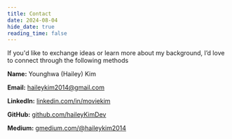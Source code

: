 ```yaml
---
title: Contact
date: 2024-08-04
hide_date: true
reading_time: false
---
```


If you'd like to exchange ideas or learn more about my background, I’d love to connect through the following methods

**Name:** Younghwa (Hailey) Kim

**Email:** haileykim2014@gmail.com

**LinkedIn:** [linkedin.com/in/moviekim](https://www.linkedin.com/in/moviekim/)

**GitHub:** [github.com/haileyKimDev](https://github.com/haileyKimDev)

**Medium:** [gmedium.com/@haileykim2014](https://medium.com/@haileykim2014)

